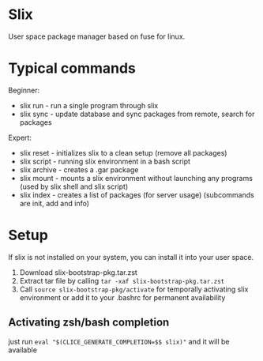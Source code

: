 # Slix

User space package manager based on fuse for linux.

# Typical commands
Beginner:
- slix run - run a single program through slix
- slix sync - update database and sync packages from remote, search for packages

Expert:
- slix reset - initializes slix to a clean setup (remove all packages)
- slix script - running slix environment in a bash script
- slix archive - creates a .gar package
- slix mount - mounts a slix environment without launching any programs (used by slix shell and slix script)
- slix index - creates a list of packages (for server usage) (subcommands are init, add and info)

# Setup
If slix is not installed on your system, you can install it into your user space.
1. Download slix-bootstrap-pkg.tar.zst
2. Extract tar file by calling `tar -xaf slix-bootstrap-pkg.tar.zst`
3. Call `source slix-bootstrap-pkg/activate` for temporally activating slix environment
   or add it to your .bashrc for permanent availability


## Activating zsh/bash completion
just run `eval "$(CLICE_GENERATE_COMPLETION=$$ slix)"` and it will be available
